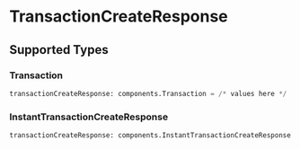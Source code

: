 # TransactionCreateResponse


## Supported Types

### Transaction

```python
transactionCreateResponse: components.Transaction = /* values here */
```

### InstantTransactionCreateResponse

```python
transactionCreateResponse: components.InstantTransactionCreateResponse = /* values here */
```

